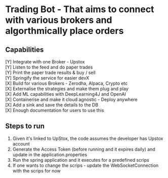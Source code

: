 # Trading Bot - That aims to connect with various brokers and algorthmically place orders

## Capabilities
[Y] Integrate with one Broker - Upstox   
[Y] Listen to the feed and do paper trades   
[Y] Print the paper trade results & buy / sell   
[Y] Springify the service for easier devX   
[X] Build for various Brokers - Zerodha, Alpaca, Crypto etc   
[X] Externalise the strategies and make them plug and play   
[X] Add ML capabilities with DeepLearning4J and OpenAI   
[X] Containerise and make it cloud agnostic - Deploy anywhere   
[X] Add a sink and save the details to the DB   
[X] Enough documentation for users to use this   

## Steps to run

1. Given it's linked to UpStox, the code assumes the developer has Upstox account
2. Generate the Access Token (before running and it expires daily) and update in the application.properties
3. Run the spring application and it executes for a predefined scrips
4. If one wants to change the scrips - update the WebSocketConnection with the scrips for now

